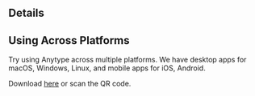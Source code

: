 ## Details 

## Using  Across Platforms 

Try using Anytype across multiple platforms. We have desktop apps for macOS, Windows, Linux, and mobile apps for iOS, Android. 

Download [here](https://download.anytype.io/ ) or scan the QR code.